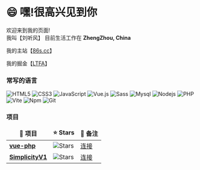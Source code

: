 <!--

Here are some ideas to get you started:

- 🔭 I’m currently working on ...
- 🌱 I’m currently learning ...
- 👯 I’m looking to collaborate on ...
- 🤔 I’m looking for help with ...
- 💬 Ask me about ...
- 📫 How to reach me: ...
- 😄 Pronouns: ...
- ⚡ Fun fact: ...
-->

<h1>😄  嘿!很高兴见到你</h1>

<p>欢迎来到我的页面! </br> 我叫【刘听风】 目前生活工作在  <b>ZhengZhou, China</b></p>

<p>我的主站【<a href="https://86s.cc/">86s.cc</a>】</p>

<p>我的掘金【<a href="https://juejin.cn/user/3878732753800013/">LTFA</a>】</p>


<h3>常写的语言</h3>

![HTML5](https://img.shields.io/badge/-HTML5-%23E44D27?style=for-the-badge&logo=html5&logoColor=ffffff)
![CSS3](https://img.shields.io/badge/-CSS3-%231572B6?style=for-the-badge&logo=css3)
![JavaScript](https://img.shields.io/badge/-JavaScript-%23F7DF1C?style=for-the-badge&logo=javascript&logoColor=000000&labelColor=%23F7DF1C&color=%23FFCE5A)
![Vue.js](https://img.shields.io/badge/-Vue.js-%232c3e50?style=for-the-badge&logo=Vue.js)
<img alt="Sass" src="https://img.shields.io/badge/-Sass-CC6699?style=for-the-badge&logo=sass&logoColor=white" />
<img alt="Mysql" src="https://img.shields.io/badge/-Mysql-13aa52?style=for-the-badge&logo=Mysql&logoColor=white" />
<img alt="Nodejs" src="https://img.shields.io/badge/-Nodejs-43853d?style=for-the-badge&logo=Node.js&logoColor=white" />
<img alt="PHP" src="https://img.shields.io/badge/-php-777bb3?style=for-the-badge&logo=php&logoColor=white" />
<img alt="Vite" src="https://img.shields.io/badge/-Vite-84c255?style=for-the-badge&logo=Vite&logoColor=white" />
<img alt="Npm" src="https://img.shields.io/badge/-Npm-CB3837?style=for-the-badge&logo=Npm&logoColor=white" />
![Git](https://img.shields.io/badge/-Git-%23F05032?style=for-the-badge&logo=git&logoColor=%23ffffff)





<h3>项目</h3>

<table>
  <thead align="center">
      <tr border: none;>
      <td><b>🎁 项目</b></td>
      <td><b>⭐ Stars</b></td>
      <td><b>💬 备注</b></td>
    </tr>
  </thead>
  <tbody>
    <tr>
      <td><a href="https://github.com/liutingfenga/vue-php"><b>vue-php</b></a></td>
      <td><img alt="Stars" src="https://github.com/liutingfenga/vue-php?style=flat-square&labelColor=343b41"/></td>
      <td><a href="https://github.com/liutingfenga/vue-php">连接</a></td>
    </tr>
    <tr>
      <td><a href="https://github.com/liutingfenga/SimplicityV1"><b>SimplicityV1</b></a></td>
      <td><img alt="Stars" src="https://github.com/liutingfenga/SimplicityV1?style=flat-square&labelColor=343b41"/></td>
      <td><a href="https://github.com/liutingfenga/SimplicityV1">连接</a></td>
    </tr>
  </tbody>
</table>










